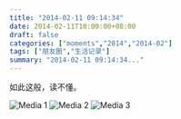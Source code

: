 ```yaml
---
title: "2014-02-11 09:14:34"
date: 2014-02-11T10:00:00+08:00
draft: false
categories: ["moments","2014","2014-02"]
tags: ["朋友圈","生活记录"]
summary: "2014-02-11 09:14:34..."
---
```


如此这般，读不懂。

![Media 1](/Moments/photos/2014-02-11/201402110914340.jpg)
![Media 2](/Moments/photos/2014-02-11/201402110914341.jpg)
![Media 3](/Moments/photos/2014-02-11/201402110914342.jpg)
